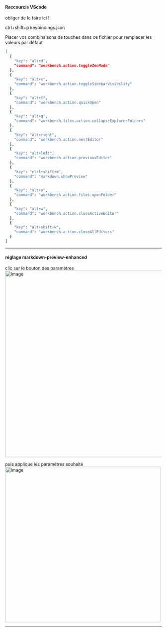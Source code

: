 #### Raccourcis VScode

obliger de le faire ici !

ctrl+shift+p
keybindings.json

Placer vos combinaisons de touches dans ce fichier pour remplacer les valeurs par défaut

```bash
[
  {
    "key": "alt+d",
    "command": "workbench.action.toggleZenMode"
  },
  {
    "key": "alt+x",
    "command": "workbench.action.toggleSidebarVisibility"
  },
  {
    "key": "alt+f",
    "command": "workbench.action.quickOpen"
  },
  {
    "key": "alt+q",
    "command": "workbench.files.action.collapseExplorerFolders"
  },
  {
    "key": "alt+right",
    "command": "workbench.action.nextEditor"
  },
  {
    "key": "alt+left",
    "command": "workbench.action.previousEditor"
  },
  {
    "key": "ctrl+shift+m",
    "command": "markdown.showPreview"
  },
  {
    "key": "alt+o",
    "command": "workbench.action.files.openFolder"
  },
  {
    "key": "alt+w",
    "command": "workbench.action.closeActiveEditor"
  },
  {
    "key": "alt+shift+w",
    "command": "workbench.action.closeAllEditors"
  }
]

```

---

#### réglage markdown-preview-enhanced

clic sur le bouton des paramètres
<img src="../images/MD/mdpreview1.jpg" alt="Image" width="600" height="auto"/>

puis applique les paramètres souhaité
<img src="../images/MD/mdpreview2.jpg" alt="Image" width="500" height="auto"/>

---
